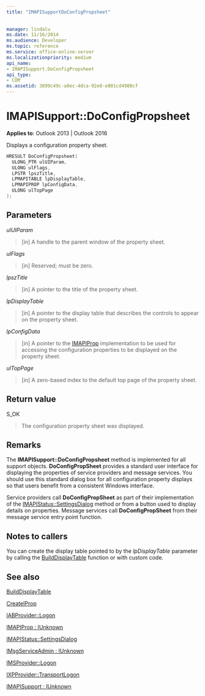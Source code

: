 ```yaml
---
title: "IMAPISupportDoConfigPropsheet"
 
 
manager: lindalu
ms.date: 11/16/2014
ms.audience: Developer
ms.topic: reference
ms.service: office-online-server
ms.localizationpriority: medium
api_name:
- IMAPISupport.DoConfigPropsheet
api_type:
- COM
ms.assetid: 3899c49c-a0ec-4dca-92e8-e801cd4908cf
---
```


# IMAPISupport::DoConfigPropsheet

  
  
**Applies to**: Outlook 2013 | Outlook 2016 
  
Displays a configuration property sheet.
  
```cpp
HRESULT DoConfigPropsheet(
  ULONG_PTR ulUIParam,
  ULONG ulFlags,
  LPSTR lpszTitle,
  LPMAPITABLE lpDisplayTable,
  LPMAPIPROP lpConfigData,
  ULONG ulTopPage
);
```

## Parameters

 _ulUIParam_
  
> [in] A handle to the parent window of the property sheet.
    
 _ulFlags_
  
> [in] Reserved; must be zero.
    
 _lpszTitle_
  
> [in] A pointer to the title of the property sheet.
    
 _lpDisplayTable_
  
> [in] A pointer to the display table that describes the controls to appear on the property sheet.
    
 _lpConfigData_
  
> [in] A pointer to the [IMAPIProp](imapipropiunknown.md) implementation to be used for accessing the configuration properties to be displayed on the property sheet. 
    
 _ulTopPage_
  
> [in] A zero-based index to the default top page of the property sheet.
    
## Return value

S_OK 
  
> The configuration property sheet was displayed.
    
## Remarks

The **IMAPISupport::DoConfigPropsheet** method is implemented for all support objects. **DoConfigPropSheet** provides a standard user interface for displaying the properties of service providers and message services. You should use this standard dialog box for all configuration property displays so that users benefit from a consistent Windows interface. 
  
Service providers call **DoConfigPropSheet** as part of their implementation of the [IMAPIStatus::SettingsDialog](imapistatus-settingsdialog.md) method or from a button used to display details on properties. Message services call **DoConfigPropSheet** from their message service entry point function. 
  
## Notes to callers

You can create the display table pointed to by the  _lpDisplayTable_ parameter by calling the [BuildDisplayTable](builddisplaytable.md) function or with custom code. 
  
## See also



[BuildDisplayTable](builddisplaytable.md)
  
[CreateIProp](createiprop.md)
  
[IABProvider::Logon](iabprovider-logon.md)
  
[IMAPIProp : IUnknown](imapipropiunknown.md)
  
[IMAPIStatus::SettingsDialog](imapistatus-settingsdialog.md)
  
[IMsgServiceAdmin : IUnknown](imsgserviceadminiunknown.md)
  
[IMSProvider::Logon](imsprovider-logon.md)
  
[IXPProvider::TransportLogon](ixpprovider-transportlogon.md)
  
[IMAPISupport : IUnknown](imapisupportiunknown.md)

